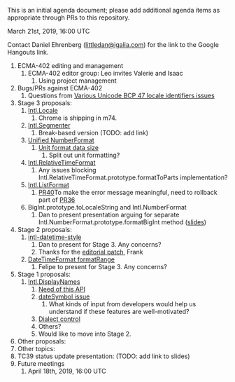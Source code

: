 This is an initial agenda document; please add additional agenda items as appropriate through PRs to this repository.

March 21st, 2019, 16:00 UTC

Contact Daniel Ehrenberg (littledan@igalia.com) for the link to the Google Hangouts link.

1. ECMA-402 editing and management
   1. ECMA-402 editor group: Leo invites Valerie and Isaac
      1. Using project management
1. Bugs/PRs against ECMA-402
   1. Questions from [Various Unicode BCP 47 locale identifiers issues](https://github.com/tc39/ecma402/issues/330)
1. Stage 3 proposals:
   1. [Intl.Locale](https://github.com/tc39/proposal-intl-locale)
      1. Chrome is shipping in m74.
   1. [Intl.Segmenter](https://github.com/tc39/proposal-intl-segmenter)
       1. Break-based version (TODO: add link)
   1. [Unified NumberFormat](https://github.com/tc39/proposal-unified-intl-numberformat)
       1. [Unit format data size](https://github.com/tc39/proposal-unified-intl-numberformat/issues/39)
           1. Split out unit formatting?
   1. [Intl.RelativeTimeFormat](https://github.com/tc39/proposal-intl-relative-time)
       1. Any issues blocking Intl.RelativeTimeFormat.prototype.formatToParts implementation?
   1. [Intl.ListFormat](https://github.com/tc39/proposal-intl-list-format)
      1. [PR40](https://github.com/tc39/proposal-intl-list-format/pull/40)To make the error message meaningful, need to rollback part of [PR36](https://github.com/tc39/proposal-intl-list-format/pull/36)
   1. BigInt.prototype.toLocaleString and Intl.NumberFormat
       1. Dan to present presentation arguing for separate Intl.NumberFormat.prototype.formatBigInt method ([slides](https://docs.google.com/presentation/d/1L19IEMWwfGyKFbaA1FAKIl2PEuSoQXtSOvVQLHJV5g0/edit#slide=id.p))
1. Stage 2 proposals:
   1. [intl-datetime-style](https://github.com/tc39/proposal-intl-datetime-style)
       1. Dan to present for Stage 3. Any concerns?
       1. Thanks for the [editorial patch](https://github.com/tc39/proposal-intl-datetime-style/pull/22), Frank
   1. [DateTimeFormat formatRange](https://github.com/fabalbon/proposal-intl-DateTimeFormat-formatRange)
       1. Felipe to present for Stage 3. Any concerns?
1. Stage 1 proposals:
   1. [Intl.DisplayNames](https://github.com/tc39/proposal-intl-displaynames)
      1. [Need of this API](https://github.com/tc39/proposal-intl-displaynames/issues/21)
      1. [dateSymbol issue](https://github.com/tc39/proposal-intl-displaynames/issues/22)
          1. What kinds of input from developers would help us understand if these features are well-motivated?
      1. [Dialect control](https://github.com/tc39/proposal-intl-displaynames/issues/20)
      1. Others?
      1. Would like to move into Stage 2.
1. Other proposals:
1. Other topics:
1. TC39 status update presentation: (TODO: add link to slides)
1. Future meetings
   1. April 18th, 2019, 16:00 UTC

